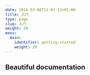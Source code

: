 ```yaml
---
date: 2016-03-08T21:07:13+01:00
title: 入门
type: page
slug: 入门
weight: 20
menu:
  main:
    identifier: getting-started
    weight: 20
---
```


## Beautiful documentation
